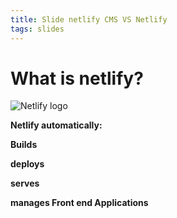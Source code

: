 ```yaml
---
title: Slide netlify CMS VS Netlify
tags: slides
---
```

# What is netlify?

![Netlify logo](https://cdn.worldvectorlogo.com/logos/netlify.svg "Netlify logo")

**Netlify automatically:**

**Builds**

**deploys**

**serves**

**manages Front end Applications**